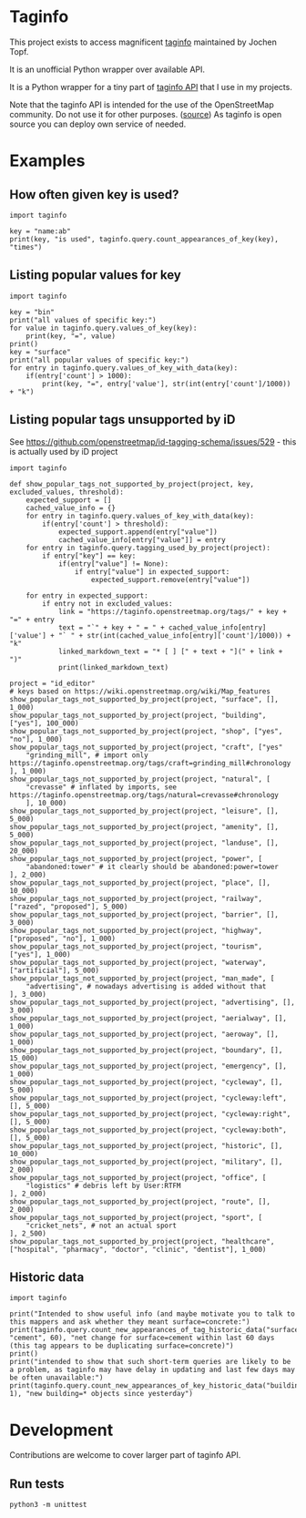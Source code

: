 # Taginfo

This project exists to access magnificent [taginfo](https://taginfo.openstreetmap.org/) maintained by Jochen Topf.

It is an unofficial Python wrapper over available API.

It is a Python wrapper for a tiny part of [taginfo API](https://taginfo.openstreetmap.org/taginfo/apidoc) that I use in my projects.

Note that the taginfo API is intended for the use of the OpenStreetMap community. Do not use it for other purposes. ([source](https://wiki.openstreetmap.org/wiki/Taginfo/API)) As taginfo is open source you can deploy own service of needed.

# Examples
<!-- in case of editing or adding samples here, change also tests -->

## How often given key is used?

```
import taginfo

key = "name:ab"
print(key, "is used", taginfo.query.count_appearances_of_key(key), "times")
```

## Listing popular values for key

```
import taginfo

key = "bin"
print("all values of specific key:")
for value in taginfo.query.values_of_key(key):
    print(key, "=", value)
print()
key = "surface"
print("all popular values of specific key:")
for entry in taginfo.query.values_of_key_with_data(key):
    if(entry['count'] > 1000):
        print(key, "=", entry['value'], str(int(entry['count']/1000)) + "k")
```

## Listing popular tags unsupported by iD

See https://github.com/openstreetmap/id-tagging-schema/issues/529 - this is actually used by iD project

```
import taginfo

def show_popular_tags_not_supported_by_project(project, key, excluded_values, threshold):
    expected_support = []
    cached_value_info = {}
    for entry in taginfo.query.values_of_key_with_data(key):
        if(entry['count'] > threshold):
            expected_support.append(entry["value"])
            cached_value_info[entry["value"]] = entry
    for entry in taginfo.query.tagging_used_by_project(project):
        if entry["key"] == key:
            if(entry["value"] != None):
                if entry["value"] in expected_support:
                    expected_support.remove(entry["value"])

    for entry in expected_support:
        if entry not in excluded_values:
            link = "https://taginfo.openstreetmap.org/tags/" + key + "=" + entry
            text = "`" + key + " = " + cached_value_info[entry]['value'] + "` " + str(int(cached_value_info[entry]['count']/1000)) + "k"
            linked_markdown_text = "* [ ] [" + text + "](" + link + ")"
            print(linked_markdown_text)

project = "id_editor"
# keys based on https://wiki.openstreetmap.org/wiki/Map_features
show_popular_tags_not_supported_by_project(project, "surface", [], 1_000)
show_popular_tags_not_supported_by_project(project, "building", ["yes"], 100_000)
show_popular_tags_not_supported_by_project(project, "shop", ["yes", "no"], 1_000)
show_popular_tags_not_supported_by_project(project, "craft", ["yes"
    "grinding_mill", # import only https://taginfo.openstreetmap.org/tags/craft=grinding_mill#chronology
], 1_000)
show_popular_tags_not_supported_by_project(project, "natural", [
    "crevasse" # inflated by imports, see https://taginfo.openstreetmap.org/tags/natural=crevasse#chronology
    ], 10_000)
show_popular_tags_not_supported_by_project(project, "leisure", [], 5_000)
show_popular_tags_not_supported_by_project(project, "amenity", [], 5_000)
show_popular_tags_not_supported_by_project(project, "landuse", [], 20_000)
show_popular_tags_not_supported_by_project(project, "power", [
    "abandoned:tower" # it clearly should be abandoned:power=tower
], 2_000)
show_popular_tags_not_supported_by_project(project, "place", [], 10_000)
show_popular_tags_not_supported_by_project(project, "railway", ["razed", "proposed"], 5_000)
show_popular_tags_not_supported_by_project(project, "barrier", [], 3_000)
show_popular_tags_not_supported_by_project(project, "highway", ["proposed", "no"], 1_000)
show_popular_tags_not_supported_by_project(project, "tourism", ["yes"], 1_000)
show_popular_tags_not_supported_by_project(project, "waterway", ["artificial"], 5_000)
show_popular_tags_not_supported_by_project(project, "man_made", [
    "advertising", # nowadays advertising is added without that
], 3_000)
show_popular_tags_not_supported_by_project(project, "advertising", [], 3_000)
show_popular_tags_not_supported_by_project(project, "aerialway", [], 1_000)
show_popular_tags_not_supported_by_project(project, "aeroway", [], 1_000)
show_popular_tags_not_supported_by_project(project, "boundary", [], 15_000)
show_popular_tags_not_supported_by_project(project, "emergency", [], 1_000)
show_popular_tags_not_supported_by_project(project, "cycleway", [], 5_000)
show_popular_tags_not_supported_by_project(project, "cycleway:left", [], 5_000)
show_popular_tags_not_supported_by_project(project, "cycleway:right", [], 5_000)
show_popular_tags_not_supported_by_project(project, "cycleway:both", [], 5_000)
show_popular_tags_not_supported_by_project(project, "historic", [], 10_000)
show_popular_tags_not_supported_by_project(project, "military", [], 2_000)
show_popular_tags_not_supported_by_project(project, "office", [
    "logistics" # debris left by User:RTFM
], 2_000)
show_popular_tags_not_supported_by_project(project, "route", [], 2_000)
show_popular_tags_not_supported_by_project(project, "sport", [
    "cricket_nets", # not an actual sport
], 2_500)
show_popular_tags_not_supported_by_project(project, "healthcare", ["hospital", "pharmacy", "doctor", "clinic", "dentist"], 1_000)
```

## Historic data

```
import taginfo

print("Intended to show useful info (and maybe motivate you to talk to this mappers and ask whether they meant surface=concrete:")
print(taginfo.query.count_new_appearances_of_tag_historic_data("surface", "cement", 60), "net change for surface=cement within last 60 days (this tag appears to be duplicating surface=concrete)")
print()
print("intended to show that such short-term queries are likely to be a problem, as taginfo may have delay in updating and last few days may be often unavailable:")
print(taginfo.query.count_new_appearances_of_key_historic_data("building", 1), "new building=* objects since yesterday")
```

# Development

Contributions are welcome to cover larger part of taginfo API.

## Run tests

`python3 -m unittest`